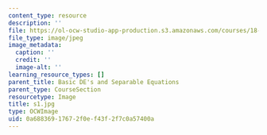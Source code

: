 ```yaml
---
content_type: resource
description: ''
file: https://ol-ocw-studio-app-production.s3.amazonaws.com/courses/18-03sc-differential-equations-fall-2011/0a68836917672f0ef43f2f7c0a57400a_s1.jpg
file_type: image/jpeg
image_metadata:
  caption: ''
  credit: ''
  image-alt: ''
learning_resource_types: []
parent_title: Basic DE's and Separable Equations
parent_type: CourseSection
resourcetype: Image
title: s1.jpg
type: OCWImage
uid: 0a688369-1767-2f0e-f43f-2f7c0a57400a
---
```

